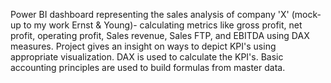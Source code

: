 Power BI dashboard representing the sales analysis of company 'X' (mock-up to my work Ernst & Young)- calculating metrics like gross profit, net profit, operating profit, Sales revenue, Sales FTP, and EBITDA using DAX measures. 
Project gives an insight on ways to depict KPI's using appropriate visualization.
DAX is used to calculate the KPI's.
Basic accounting principles are used to build formulas from master data.

